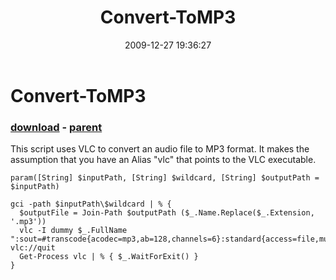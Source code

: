 ﻿---
pid:            1561
poster:         CrazyDave
title:          Convert-ToMP3
date:           2009-12-27 19:36:27
format:         posh
parent:         1501
parent:         1501

---

# Convert-ToMP3

### [download](1561.ps1) - [parent](1501.md)

This script uses VLC to convert an audio file to MP3 format. It makes the assumption that you have an Alias "vlc" that points to the VLC executable.

```posh
param([String] $inputPath, [String] $wildcard, [String] $outputPath = $inputPath)

gci -path $inputPath\$wildcard | % {  
  $outputFile = Join-Path $outputPath ($_.Name.Replace($_.Extension, '.mp3'))  
  vlc -I dummy $_.FullName ":sout=#transcode{acodec=mp3,ab=128,channels=6}:standard{access=file,mux=asf,dst=$outputFile}" vlc://quit
  Get-Process vlc | % { $_.WaitForExit() }
}
```
